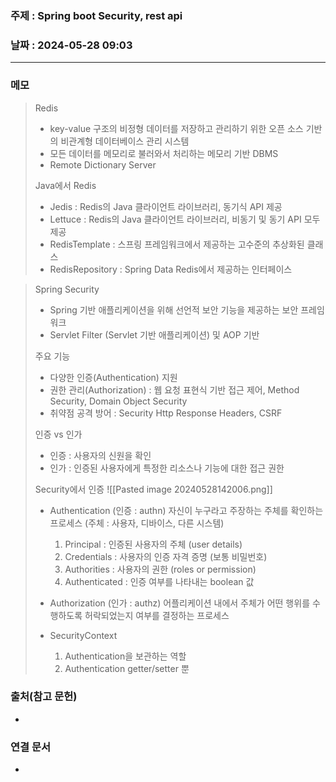 ### 주제 : Spring boot  Security, rest api

### 날짜 : 2024-05-28 09:03
----
### 메모
> Redis
> 	- key-value 구조의 비정형 데이터를 저장하고 관리하기 위한 오픈 소스 기반의 비관계형 데이터베이스 관리 시스템
> 	- 모든 데이터를 메모리로 불러와서 처리하는 메모리 기반 DBMS
> 	- Remote Dictionary Server
> 
> Java에서 Redis
> 	- Jedis : Redis의 Java 클라이언트 라이브러리, 동기식 API 제공
> 	- Lettuce : Redis의 Java 클라이언트 라이브러리, 비동기 및 동기 API 모두 제공
> 	- RedisTemplate : 스프링 프레임워크에서 제공하는 고수준의 추상화된 클래스
> 	- RedisRepository : Spring Data Redis에서 제공하는 인터페이스

> Spring Security
> 	- Spring 기반 애플리케이션을 위해 선언적  보안 기능을 제공하는 보안 프레임워크
> 	- Servlet Filter (Servlet 기반 애플리케이션) 및 AOP 기반
> 
> 주요 기능
> 	- 다양한 인증(Authentication) 지원
> 	- 권한 관리(Authorization) : 웹 요청 표현식 기반 접근 제어, Method Security, Domain Object Security
> 	- 취약점 공격 방어 : Security Http Response Headers, CSRF
> 
> 인증 vs 인가
> 	- 인증 : 사용자의 신원을 확인
> 	- 인가 : 인증된 사용자에게 특정한 리소스나 기능에 대한 접근 권한
> 
> Security에서 인증
> 	![[Pasted image 20240528142006.png]]
> 	- Authentication (인증 : authn)
> 		  자신이 누구라고 주장하는 주체를 확인하는 프로세스 (주체 : 사용자, 디바이스, 다른 시스템)
> 		1. Principal : 인증된 사용자의 주체 (user details)
> 		2. Credentials : 사용자의 인증 자격 증명 (보통 비밀번호)
> 		3. Authorities : 사용자의 권한 (roles or permission)
> 		4. Authenticated : 인증 여부를 나타내는 boolean 값
> 
> 	- Authorization (인가 : authz)
> 		 어플리케이션 내에서 주체가 어떤 행위를 수행하도록 허락되었는지 여부를 결정하는 프로세스
> 
> 	- SecurityContext
> 		1. Authentication을 보관하는 역할
> 		2. Authentication getter/setter 뿐
> 		


### 출처(참고 문헌)
-

### 연결 문서
-
